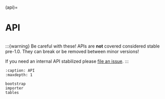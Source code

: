 (api)=

# API

```{module} unihan_db

```

:::{warning}
Be careful with these! APIs are **not** covered considered stable pre-1.0. They can break or be removed between minor versions!

If you need an internal API stabilized please [file an issue](https://github.com/cihai/unihan-db/issues).
:::

```{toctree}
:caption: API
:maxdepth: 1

bootstrap
importer
tables
```
